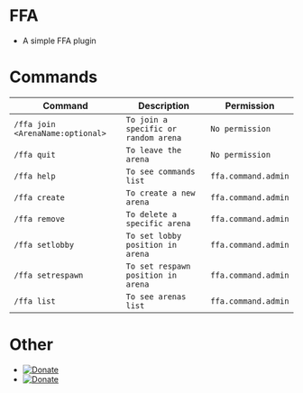 # FFA
- A simple FFA plugin


# Commands
Command | Description | Permission
--- | --- | ---
`/ffa join <ArenaName:optional>` | `To join a specific or random arena` | `No permission`
`/ffa quit` | `To leave the arena` | `No permission`
`/ffa help` | `To see commands list` | `ffa.command.admin`
`/ffa create` | `To create a new arena` | `ffa.command.admin`
`/ffa remove` | `To delete a specific arena` | `ffa.command.admin`
`/ffa setlobby` | `To set lobby position in arena` | `ffa.command.admin`
`/ffa setrespawn` | `To set respawn position in arena` | `ffa.command.admin`
`/ffa list` | `To see arenas list` | `ffa.command.admin`

# Other
- [![Donate](https://img.shields.io/youtube/views/SwzWwsrGG74?label=Tutorial&style=social)](https://www.youtube.com/watch?v=SwzWwsrGG74&ab_channel=LaithYoutuber)
- [![Donate](https://img.shields.io/badge/donate-Paypal-yellow.svg?style=flat-square)](https://paypal.me/Laith113)
